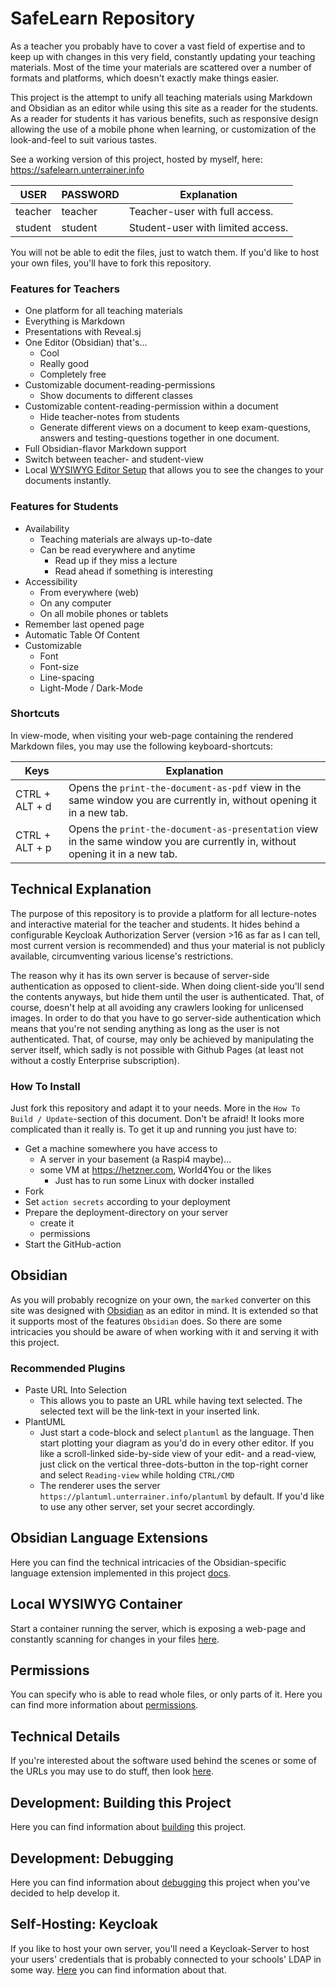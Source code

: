 # SafeLearn Repository
As a teacher you probably have to cover a vast field of expertise and to keep up with changes in this very field, constantly updating your teaching materials. Most of the time your materials are scattered over a number of formats and platforms, which doesn't exactly make things easier.

This project is the attempt to unify all teaching materials using Markdown and Obsidian as an editor while using this site as a reader for the students.
As a reader for students it has various benefits, such as responsive design allowing the use of a mobile phone when learning, or customization of the look-and-feel to suit various tastes.

See a working version of this project, hosted by myself, here:
https://safelearn.unterrainer.info

| USER    | PASSWORD | Explanation                       |
| ------- | -------- | --------------------------------- |
| teacher | teacher  | Teacher-user with full access.    |
| student | student  | Student-user with limited access. |
You will not be able to edit the files, just to watch them.
If you'd like to host your own files, you'll have to fork this repository.
### Features for Teachers
* One platform for all teaching materials
* Everything is Markdown
* Presentations with Reveal.sj
* One Editor (Obsidian) that's...
	* Cool
	* Really good
	* Completely free
* Customizable document-reading-permissions
	* Show documents to different classes
* Customizable content-reading-permission within a document
	* Hide teacher-notes from students
	* Generate different views on a document to keep exam-questions, answers and testing-questions together in one document.
* Full Obsidian-flavor Markdown support
* Switch between teacher- and student-view
* Local [WYSIWYG Editor Setup](docs-wysiwyg.md) that allows you to see the changes to your documents instantly.
### Features for Students
* Availability
	* Teaching materials are always up-to-date
	* Can be read everywhere and anytime
		* Read up if they miss a lecture
		* Read ahead if something is interesting
* Accessibility
	* From everywhere (web)
	* On any computer
	* On all mobile phones or tablets
* Remember last opened page
* Automatic Table Of Content
* Customizable
	* Font
	* Font-size
	* Line-spacing
	* Light-Mode / Dark-Mode
### Shortcuts
In view-mode, when visiting your web-page containing the rendered Markdown files, you may use the following keyboard-shortcuts:

| Keys                          | Explanation                                                                                                                   |
| ----------------------------- | ----------------------------------------------------------------------------------------------------------------------------- |
| CTRL + ALT + d                | Opens the `print-the-document-as-pdf` view in the same window you are currently in, without opening it in a new tab.          |
| CTRL + ALT + p                | Opens the `print-the-document-as-presentation` view in the same window you are currently in, without opening it in a new tab. |
## Technical Explanation
The purpose of this repository is to provide a platform for all lecture-notes and interactive material for the teacher and students.
It hides behind a configurable Keycloak Authorization Server (version >16 as far as I can tell, most current version is recommended) and thus your material is not publicly available, circumventing various license's restrictions.

The reason why it has its own server is because of server-side authentication as opposed to client-side. When doing client-side you'll send the contents anyways, but hide them until the user is authenticated. That, of course, doesn't help at all avoiding any crawlers looking for unlicensed images. In order to do that you have to go server-side authentication which means that you're not sending anything as long as the user is not authenticated. That, of course, may only be achieved by manipulating the server itself, which sadly is not possible with Github Pages (at least not without a costly Enterprise subscription).
### How To Install
Just fork this repository and adapt it to your needs.
More in the `How To Build / Update`-section of this document.
Don't be afraid! It looks more complicated than it really is. To get it up and running you just have to:
* Get a machine somewhere you have access to
	* A server in your basement (a Raspi4 maybe)...
	* some VM at https://hetzner.com, World4You or the likes
		* Just has to run some Linux with docker installed
* Fork
* Set `action secrets` according to your deployment
* Prepare the deployment-directory on your server
	* create it
	* permissions
* Start the GitHub-action
## Obsidian
As you will probably recognize on your own, the `marked` converter on this site was designed with [Obsidian](https://obsidian.rocks) as an editor in mind.
It is extended so that it supports most of the features `Obsidian` does.
So there are some intricacies you should be aware of when working with it and serving it with this project.
### Recommended Plugins
* Paste URL Into Selection
	* This allows you to paste an URL while having text selected. The selected text will be the link-text in your inserted link.
* PlantUML
	* Just start a code-block and select `plantuml` as the language. Then start plotting your diagram as you'd do in every other editor.
	  If you like a scroll-linked side-by-side view of your edit- and a read-view, just click on the vertical three-dots-button in the top-right corner and select `Reading-view` while holding `CTRL/CMD`
	* The renderer uses the server `https://plantuml.unterrainer.info/plantuml` by default.
	  If you'd like to use any other server, set your secret accordingly.
## Obsidian Language Extensions
Here you can find the technical intricacies of the Obsidian-specific language extension implemented in this project [docs](docs-obsidian.md).
## Local WYSIWYG Container
Start a container running the server, which is exposing a web-page and constantly scanning for changes in your files [here](docs-wysiwyg.md).
## Permissions
You can specify who is able to read whole files, or only parts of it.
Here you can find more information about [permissions](docs-permissions.md).
## Technical Details
If you're interested about the software used behind the scenes or some of the URLs you may use to do stuff, then look [here](docs-technical-details.md).
## Development: Building this Project
Here you can find information about [building](docs-building.md) this project.
## Development: Debugging
Here you can find information about [debugging](docs-debugging.md) this project when you've decided to help develop it.
## Self-Hosting: Keycloak
If you like to host your own server, you'll need a Keycloak-Server to host your users' credentials that is probably connected to your schools' LDAP in some way. [Here](docs-keycloak.md) you can find information about that.